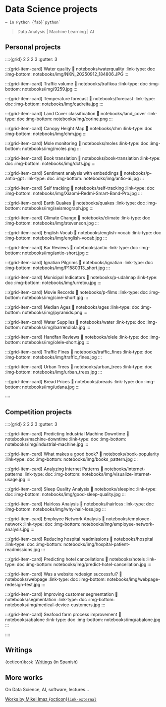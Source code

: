 # Data Science projects
```{epigraph}
— in Python {fab}`python`
```

> Data Analysis | Machine Learning | AI

## Personal projects

::::{grid} 2 2 2 3
:gutter: 3

:::{grid-item-card} Water quality
:link: notebooks/waterquality
:link-type: doc
:img-bottom: notebooks/img/NKN_20250912_184806.JPG
:::

:::{grid-item-card} Traffic volume
:link: notebooks/trafikoa
:link-type: doc
:img-bottom: notebooks/img/9259.jpg
:::

:::{grid-item-card} Temperature forecast
:link: notebooks/forecast
:link-type: doc
:img-bottom: notebooks/img/cadreita.jpg
:::

:::{grid-item-card} Land Cover classification
:link: notebooks/land_cover
:link-type: doc
:img-bottom: notebooks/img/corine.png
:::

:::{grid-item-card} Canopy Height Map
:link: notebooks/chm
:link-type: doc
:img-bottom: notebooks/img/chm.jpg
:::

:::{grid-item-card} Mole monitoring
:link: notebooks/moles
:link-type: doc
:img-bottom: notebooks/img/moles.png
:::

:::{grid-item-card} Book translation
:link: notebooks/book-translation
:link-type: doc
:img-bottom: notebooks/img/dcts.jpg
:::

:::{grid-item-card} Sentiment analysis with embeddings
:link: notebooks/p-antio-gpt
:link-type: doc
:img-bottom: notebooks/img/antio-ai.jpg
:::

:::{grid-item-card} Self tracking
:link: notebooks/self-tracking
:link-type: doc
:img-bottom: notebooks/img/Xiaomi-Redmi-Smart-Band-Pro.jpg
:::

:::{grid-item-card} Earth Quakes
:link: notebooks/quakes
:link-type: doc
:img-bottom: notebooks/img/seismograph.jpg
:::

:::{grid-item-card} Climate Change
:link: notebooks/climate
:link-type: doc
:img-bottom: notebooks/img/stevenson.jpg
:::

:::{grid-item-card} English Vocab
:link: notebooks/english-vocab
:link-type: doc
:img-bottom: notebooks/img/english-vocab.jpg
:::

:::{grid-item-card} Bar Reviews
:link: notebooks/antio
:link-type: doc
:img-bottom: notebooks/img/antio-short.jpg
:::

:::{grid-item-card} Ignatian Pilgrims
:link: notebooks/ignatian
:link-type: doc
:img-bottom: notebooks/img/P1580313_short.jpg
:::

:::{grid-item-card} Municipal Indicators
:link: notebooks/p-udalmap
:link-type: doc
:img-bottom: notebooks/img/urretxu.jpg
:::

:::{grid-item-card} Movie Records
:link: notebooks/p-films
:link-type: doc
:img-bottom: notebooks/img/cine-short.jpg
:::

:::{grid-item-card} Median Ages
:link: notebooks/ages
:link-type: doc
:img-bottom: notebooks/img/pyramids.png
:::

:::{grid-item-card} Water Supplies
:link: notebooks/water
:link-type: doc
:img-bottom: notebooks/img/barrendiola.jpg
:::

:::{grid-item-card} Handfan Reviews
:link: notebooks/olele
:link-type: doc
:img-bottom: notebooks/img/olele-short.jpg
:::

:::{grid-item-card} Traffic Fines
:link: notebooks/traffic_fines
:link-type: doc
:img-bottom: notebooks/img/traffic_fines.jpg
:::

:::{grid-item-card} Urban Trees
:link: notebooks/urban_trees
:link-type: doc
:img-bottom: notebooks/img/urban_trees.jpg
:::

:::{grid-item-card} Bread Prices
:link: notebooks/breads
:link-type: doc
:img-bottom: notebooks/img/udana.jpg
:::

::::

## Competition projects

::::{grid} 2 2 2 3
:gutter: 3

:::{grid-item-card} Predicting Industrial Machine Downtime
:link: notebooks/machine-downtime
:link-type: doc
:img-bottom: notebooks/img/industrial-machine.jpg
:::

:::{grid-item-card} What makes a good book?
:link: notebooks/book-popularity
:link-type: doc
:img-bottom: notebooks/img/books_pattern.jpg
:::

:::{grid-item-card} Analyzing Internet Patterns
:link: notebooks/internet-patterns
:link-type: doc
:img-bottom: notebooks/img/visualize-internet-usage.jpg
:::

:::{grid-item-card} Sleep Quality Analysis
:link: notebooks/sleepinc
:link-type: doc
:img-bottom: notebooks/img/good-sleep-quality.jpg
:::

:::{grid-item-card} Hairloss Analysis
:link: notebooks/hairloss
:link-type: doc
:img-bottom: notebooks/img/why-hair-loss.jpg
:::

:::{grid-item-card} Employee Network Analysis
:link: notebooks/employee-network
:link-type: doc
:img-bottom: notebooks/img/employee-network-analysis.jpg
:::

:::{grid-item-card} Reducing hospital readmissions
:link: notebooks/hospital
:link-type: doc
:img-bottom: notebooks/img/hospital-patient-readmissions.jpg
:::

:::{grid-item-card} Predicting hotel cancellations
:link: notebooks/hotels
:link-type: doc
:img-bottom: notebooks/img/predict-hotel-cancellation.jpg
:::

:::{grid-item-card} Was a website redesign successful?
:link: notebooks/webpage
:link-type: doc
:img-bottom: notebooks/img/webpage-redesign-test.jpg
:::

:::{grid-item-card} Improving customer segmentation
:link: notebooks/segmentation
:link-type: doc
:img-bottom: notebooks/img/medical-device-customers.jpg
:::

:::{grid-item-card} Seafood farm process improvement
:link: notebooks/abalone
:link-type: doc
:img-bottom: notebooks/img/abalone.jpg
:::

::::

## Writings

{octicon}`book` &nbsp;[Writings](writings) (in Spanish)

## More works

On Data Science, AI, software, lectures...

[Works by Mikel Imaz {octicon}`link-external`](https://mikel-imaz.github.io/mikel-imaz/)